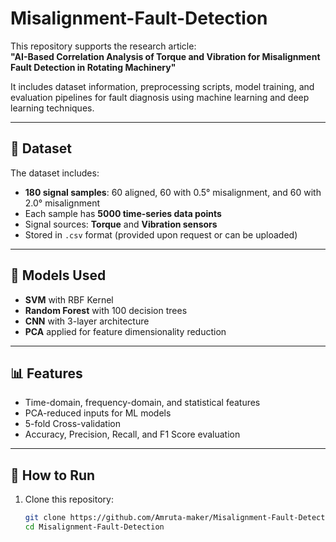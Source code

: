 # Misalignment-Fault-Detection

This repository supports the research article:  
**"AI-Based Correlation Analysis of Torque and Vibration for Misalignment Fault Detection in Rotating Machinery"**

It includes dataset information, preprocessing scripts, model training, and evaluation pipelines for fault diagnosis using machine learning and deep learning techniques.

---

## 📁 Dataset

The dataset includes:
- **180 signal samples**: 60 aligned, 60 with 0.5° misalignment, and 60 with 2.0° misalignment
- Each sample has **5000 time-series data points**
- Signal sources: **Torque** and **Vibration sensors**
- Stored in `.csv` format (provided upon request or can be uploaded)

---

## 🧠 Models Used

- **SVM** with RBF Kernel
- **Random Forest** with 100 decision trees
- **CNN** with 3-layer architecture
- **PCA** applied for feature dimensionality reduction

---

## 📊 Features

- Time-domain, frequency-domain, and statistical features
- PCA-reduced inputs for ML models
- 5-fold Cross-validation
- Accuracy, Precision, Recall, and F1 Score evaluation

---

## 🚀 How to Run

1. Clone this repository:
   ```bash
   git clone https://github.com/Amruta-maker/Misalignment-Fault-Detection.git
   cd Misalignment-Fault-Detection
